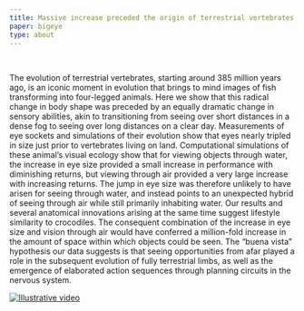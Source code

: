 ```yaml
---
title: Massive increase preceded the origin of terrestrial vertebrates
paper: bigeye
type: about
---
```


<br>

The evolution of terrestrial vertebrates, starting around 385 million years ago, is an iconic moment in evolution that brings to mind images of fish transforming into four-legged animals. Here we show that this radical change in body shape was preceded by an equally dramatic change in sensory abilities, akin to transitioning from seeing over short distances in a dense fog to seeing over long distances on a clear day. Measurements of eye sockets and simulations of their evolution show that eyes nearly tripled in size just prior to vertebrates living on land. Computational simulations of these animal’s visual ecology show that for viewing objects through water, the increase in eye size provided a small increase in performance with diminishing returns, but viewing through air provided a very large increase with increasing returns. The jump in eye size was therefore unlikely to have arisen for seeing through water, and instead points to an unexpected hybrid of seeing through air while still primarily inhabiting water. Our results and several anatomical innovations arising at the same time suggest lifestyle similarity to crocodiles. The consequent combination of the increase in eye size and vision through air would have conferred a million-fold increase in the amount of space within which objects could be seen. The “buena vista” hypothesis our data suggests is that seeing opportunities from afar played a role in the subsequent evolution of fully terrestrial limbs, as well as the emergence of elaborated action sequences through planning circuits in the nervous system.


[![Illustrative video](http://img.youtube.com/vi/9ChHSjbImkI/0.jpg)](http://www.youtube.com/watch?v=9ChHSjbImkI)